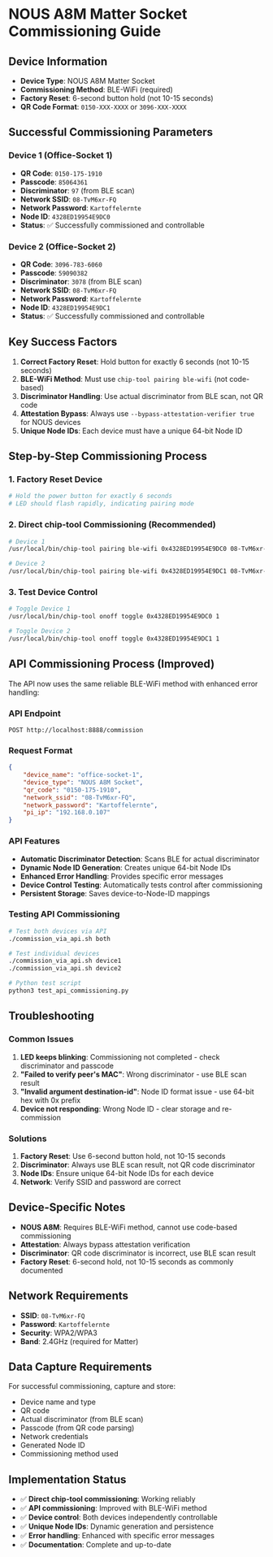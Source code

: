 # NOUS A8M Matter Socket Commissioning Guide

## Device Information
- **Device Type**: NOUS A8M Matter Socket
- **Commissioning Method**: BLE-WiFi (required)
- **Factory Reset**: 6-second button hold (not 10-15 seconds)
- **QR Code Format**: `0150-XXX-XXXX` or `3096-XXX-XXXX`

## Successful Commissioning Parameters

### Device 1 (Office-Socket 1)
- **QR Code**: `0150-175-1910`
- **Passcode**: `85064361`
- **Discriminator**: `97` (from BLE scan)
- **Network SSID**: `08-TvM6xr-FQ`
- **Network Password**: `Kartoffelernte`
- **Node ID**: `4328ED19954E9DC0`
- **Status**: ✅ Successfully commissioned and controllable

### Device 2 (Office-Socket 2)
- **QR Code**: `3096-783-6060`
- **Passcode**: `59090382`
- **Discriminator**: `3078` (from BLE scan)
- **Network SSID**: `08-TvM6xr-FQ`
- **Network Password**: `Kartoffelernte`
- **Node ID**: `4328ED19954E9DC1`
- **Status**: ✅ Successfully commissioned and controllable

## Key Success Factors

1. **Correct Factory Reset**: Hold button for exactly 6 seconds (not 10-15 seconds)
2. **BLE-WiFi Method**: Must use `chip-tool pairing ble-wifi` (not code-based)
3. **Discriminator Handling**: Use actual discriminator from BLE scan, not QR code
4. **Attestation Bypass**: Always use `--bypass-attestation-verifier true` for NOUS devices
5. **Unique Node IDs**: Each device must have a unique 64-bit Node ID

## Step-by-Step Commissioning Process

### 1. Factory Reset Device
```bash
# Hold the power button for exactly 6 seconds
# LED should flash rapidly, indicating pairing mode
```

### 2. Direct chip-tool Commissioning (Recommended)
```bash
# Device 1
/usr/local/bin/chip-tool pairing ble-wifi 0x4328ED19954E9DC0 08-TvM6xr-FQ Kartoffelernte 85064361 97 --bypass-attestation-verifier true

# Device 2  
/usr/local/bin/chip-tool pairing ble-wifi 0x4328ED19954E9DC1 08-TvM6xr-FQ Kartoffelernte 59090382 3078 --bypass-attestation-verifier true
```

### 3. Test Device Control
```bash
# Toggle Device 1
/usr/local/bin/chip-tool onoff toggle 0x4328ED19954E9DC0 1

# Toggle Device 2
/usr/local/bin/chip-tool onoff toggle 0x4328ED19954E9DC1 1
```

## API Commissioning Process (Improved)

The API now uses the same reliable BLE-WiFi method with enhanced error handling:

### API Endpoint
```
POST http://localhost:8888/commission
```

### Request Format
```json
{
    "device_name": "office-socket-1",
    "device_type": "NOUS A8M Socket",
    "qr_code": "0150-175-1910",
    "network_ssid": "08-TvM6xr-FQ",
    "network_password": "Kartoffelernte",
    "pi_ip": "192.168.0.107"
}
```

### API Features
- **Automatic Discriminator Detection**: Scans BLE for actual discriminator
- **Dynamic Node ID Generation**: Creates unique 64-bit Node IDs
- **Enhanced Error Handling**: Provides specific error messages
- **Device Control Testing**: Automatically tests control after commissioning
- **Persistent Storage**: Saves device-to-Node-ID mappings

### Testing API Commissioning
```bash
# Test both devices via API
./commission_via_api.sh both

# Test individual devices
./commission_via_api.sh device1
./commission_via_api.sh device2

# Python test script
python3 test_api_commissioning.py
```

## Troubleshooting

### Common Issues
1. **LED keeps blinking**: Commissioning not completed - check discriminator and passcode
2. **"Failed to verify peer's MAC"**: Wrong discriminator - use BLE scan result
3. **"Invalid argument destination-id"**: Node ID format issue - use 64-bit hex with 0x prefix
4. **Device not responding**: Wrong Node ID - clear storage and re-commission

### Solutions
1. **Factory Reset**: Use 6-second button hold, not 10-15 seconds
2. **Discriminator**: Always use BLE scan result, not QR code discriminator
3. **Node IDs**: Ensure unique 64-bit Node IDs for each device
4. **Network**: Verify SSID and password are correct

## Device-Specific Notes

- **NOUS A8M**: Requires BLE-WiFi method, cannot use code-based commissioning
- **Attestation**: Always bypass attestation verification
- **Discriminator**: QR code discriminator is incorrect, use BLE scan result
- **Factory Reset**: 6-second hold, not 10-15 seconds as commonly documented

## Network Requirements

- **SSID**: `08-TvM6xr-FQ`
- **Password**: `Kartoffelernte`
- **Security**: WPA2/WPA3
- **Band**: 2.4GHz (required for Matter)

## Data Capture Requirements

For successful commissioning, capture and store:
- Device name and type
- QR code
- Actual discriminator (from BLE scan)
- Passcode (from QR code parsing)
- Network credentials
- Generated Node ID
- Commissioning method used

## Implementation Status

- ✅ **Direct chip-tool commissioning**: Working reliably
- ✅ **API commissioning**: Improved with BLE-WiFi method
- ✅ **Device control**: Both devices independently controllable
- ✅ **Unique Node IDs**: Dynamic generation and persistence
- ✅ **Error handling**: Enhanced with specific error messages
- ✅ **Documentation**: Complete and up-to-date 